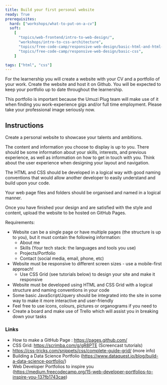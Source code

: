 ```yaml
---
title: Build your first personal website
ready: True
prerequisites:
  hard: ["workshops/what-to-put-on-a-cv"]
  soft:
    [
      "topics/web-frontend/intro-to-web-design/",
      "workshops/intro-to-css-architecture",
      "topics/free-code-camp/responsive-web-design/basic-html-and-html-5",
      "topics/free-code-camp/responsive-web-design/basic-css",
    ]

tags: ["html", "css"]
---
```


For the learnership you will create a website with your CV and a portfolio of your work. Create the website and host it on Github. You will be expected to keep your portfolio up to date throughout the learnership.

This portfolio is important because the Umuzi Plug team will make use of it when finding you work-experience gigs and/or full time employment. Please take your professional image seriously now.

## Instructions

Create a personal website to showcase your talents and ambitions.

The content and information you choose to display is up to you. There should be some information about your skills, interests, and previous experience, as well as information on how to get in touch with you. Think about the user experience when designing your layout and navigation.

The HTML and CSS should be developed in a logical way with good naming conventions that would allow another developer to easily understand and build upon your code.

Your web page files and folders should be organised and named in a logical manner.

Once you have finished your design and are satisfied with the style and content, upload the website to be hosted on GitHub Pages.

Requirements:

- Website can be a single page or have multiple pages (the structure is up to you), but it must contain the following information:
  - About me
  - Skills (Your tech stack: the languages and tools you use)
  - Projects/Portfolio
  - Contact (social media, email, phone, etc)
- Website must be responsive to different screen sizes - use a mobile-first approach!
  - Use CSS Grid (see tutorials below) to design your site and make it responsive
- Website must be developed using HTML and CSS Grid with a logical structure and naming conventions in your code
- Some basic JavaScript/Jquery should be integrated into the site in some way to make it more interactive and user-friendly
- Feel free to use icons, colours, pictures or organograms if you need to
- Create a board and make use of Trello which will assist you in breaking down your tasks

### Links

- How to make a GitHub Page : https://pages.github.com/
- CSS Grid: https://scrimba.com/g/gR8PTE (Screencast tutorials)
- https://css-tricks.com/snippets/css/complete-guide-grid/ (more info)
- Building a Data Science Portfolio (https://www.dataquest.io/blog/build-a-data-science-portfolio/)
- Web Developer Portfolios to inspire you (https://medium.freecodecamp.org/15-web-developer-portfolios-to-inspire-you-137fb1743cae)
